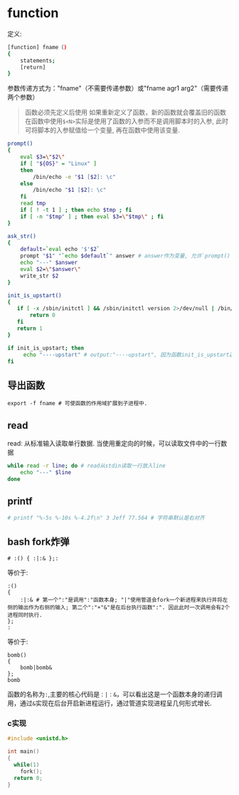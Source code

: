 # function

定义:
```bash
[function] fname（)
{
    statements;
    [return]
}
```

参数传递方式为："fname"（不需要传递参数）或"fname agr1 arg2"（需要传递两个参数）

> 函数必须先定义后使用
> 如果重新定义了函数，新的函数就会覆盖旧的函数
> 在函数中使用`$<N>`实际是使用了函数的入参而不是调用脚本时的入参, 此时可将脚本的入参赋值给一个变量, 再在函数中使用该变量.

```bash
prompt()
{
    eval $3=\"$2\"
    if [ "${OS}" = "Linux" ]
    then
        /bin/echo -e "$1 [$2]: \c"
    else
        /bin/echo "$1 [$2]: \c"
    fi
    read tmp
    if [ ! -t 1 ] ; then echo $tmp ; fi
    if [ -n "$tmp" ] ; then eval $3=\"$tmp\" ; fi
}

ask_str()
{
    default=`eval echo '$'$2`
    prompt "$1" "`echo $default`" answer # answer作为变量, 允许`prompt()`(子函数)修改
    echo "---" $answer
    eval $2=\"$answer\"
    write_str $2
}

init_is_upstart()
{
   if [ -x /sbin/initctl ] && /sbin/initctl version 2>/dev/null | /bin/grep -q upstart; then
       return 0
   fi
   return 1
}

if init_is_upstart; then
     echo "----upstart" # output:"----upstart", 因为函数init_is_upstart返回0, 表示函数执行成功, 因此if的判断条件等价于`if true`
fi
```

## 导出函数

    export -f fname # 可使函数的作用域扩展到子进程中.

## read
read: 从标准输入读取单行数据. 当使用重定向的时候，可以读取文件中的一行数据

```bash
while read -r line; do # read从stdin读取一行放入line
    echo "---" $line
done
```

## printf
```bash
# printf "%-5s %-10s %-4.2f\n" 3 Jeff 77.564 # 字符串默认是右对齐
```

## bash fork炸弹
```
# :() { :|:& };:
```

等价于:
```
:()
{
    :|:& # 第一个":"是调用":"函数本身; "|"使用管道会fork一个新进程来执行并将左侧的输出作为右侧的输入; 第二个":"+"&"是在后台执行函数":". 因此此时一次调用会有2个进程同时执行.
};
:
```

等价于:
```
bomb()
{
    bomb|bomb&
};
bomb
```

函数的名称为`:`,主要的核心代码是`：|：&`，可以看出这是一个函数本身的递归调用，通过`&`实现在后台开启新进程运行，通过管道实现进程呈几何形式增长.


### c实现
```c
#include <unistd.h>

int main()
{
  while(1)
    fork();
  return 0;
}

```